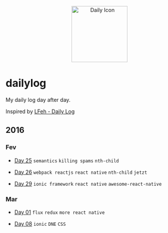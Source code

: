 <p align="center">
  <img src="http://simpleicon.com/wp-content/uploads/Calendar-Time.png" alt="Daily Icon" width="150" />
</p>

# dailylog

My daily log day after day.

Inspired by [LFeh - Daily Log](https://github.com/LFeh/dailylog/)

## 2016 

### Fev

- [Day 25](https://github.com/mauriciojunior/dailylog/blob/master/log/02-25-2016.md) `semantics` `killing spams` `nth-child`

- [Day 26](https://github.com/mauriciojunior/dailylog/blob/master/log/02-26-2016.md) `webpack reactjs` `react native` `nth-child` `jetzt`

- [Day 29](https://github.com/mauriciojunior/dailylog/blob/master/log/02-29-2016.md) `ionic framework` `react native` `awesome-react-native`

### Mar

- [Day 01](https://github.com/mauriciojunior/dailylog/blob/master/log/03-01-2016.md) `flux` `redux` `more react native` 

- [Day 08](https://github.com/mauriciojunior/dailylog/blob/master/log/03-08-2016.md) `ionic` `DNE` `CSS`

